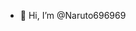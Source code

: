 - 👋 Hi, I’m @Naruto696969


<!---
Naruto696969/Naruto696969 is a ✨ special ✨ repository because its `README.md` (this file) appears on your GitHub profile.
You can click the Preview link to take a look at your changes.
--->
